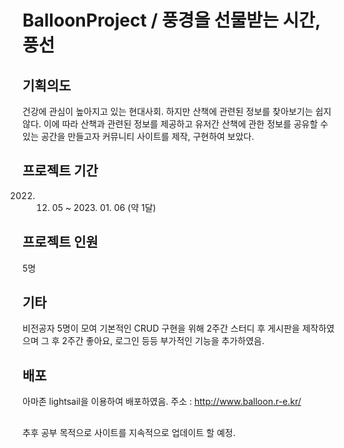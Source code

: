# BalloonProject / <b> 풍경을 선물받는 시간, 풍선 </b>

## 기획의도
건강에 관심이 높아지고 있는 현대사회.
하지만 산책에 관련된 정보를 찾아보기는 쉽지 않다.
이에 따라 산책과 관련된 정보를 제공하고 유저간 산책에 관한 정보를 공유할 수 있는 공간을 만들고자 커뮤니티 사이트를 제작, 구현하여 보았다.

## 프로젝트 기간
2022. 12. 05 ~ 2023. 01. 06 (약 1달)

## 프로젝트 인원
5명

## 기타
비전공자 5명이 모여 기본적인 CRUD 구현을 위해 2주간 스터디 후 게시판을 제작하였으며
그 후 2주간 좋아요, 로그인 등등 부가적인 기능을 추가하였음.

## 배포
아마존 lightsail을 이용하여 배포하였음.
주소 : http://www.balloon.r-e.kr/


##
추후 공부 목적으로 사이트를 지속적으로 업데이트 할 예정.
